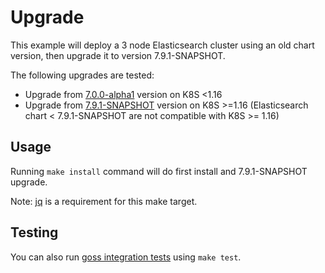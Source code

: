 # Upgrade

This example will deploy a 3 node Elasticsearch cluster using an old chart version,
then upgrade it to version 7.9.1-SNAPSHOT.

The following upgrades are tested:
- Upgrade from [7.0.0-alpha1][] version on K8S <1.16
- Upgrade from [7.9.1-SNAPSHOT][] version on K8S >=1.16 (Elasticsearch chart < 7.9.1-SNAPSHOT are
not compatible with K8S >= 1.16)


## Usage

Running `make install` command will do first install and 7.9.1-SNAPSHOT upgrade.

Note: [jq][] is a requirement for this make target.


## Testing

You can also run [goss integration tests][] using `make test`.


[7.0.0-alpha1]: https://github.com/elastic/helm-charts/releases/tag/7.0.0-alpha1
[7.9.1-SNAPSHOT]: https://github.com/elastic/helm-charts/releases/tag/7.9.1-SNAPSHOT
[goss integration tests]: https://github.com/elastic/helm-charts/tree/7.9/elasticsearch/examples/upgrade/test/goss.yaml
[jq]: https://stedolan.github.io/jq/
